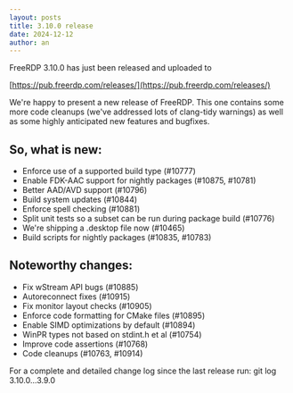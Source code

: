```yaml
---
layout: posts
title: 3.10.0 release
date: 2024-12-12
author: an
---
```


FreeRDP 3.10.0 has just been released and uploaded to

[https://pub.freerdp.com/releases/](https://pub.freerdp.com/releases/)

We're happy to present a new release of FreeRDP.
This one contains some more code cleanups (we've addressed lots of clang-tidy
warnings) as well as some highly anticipated new features and bugfixes.

## So, what is new:
 * Enforce use of a supported build type (#10777)
 * Enable FDK-AAC support for nightly packages (#10875, #10781)
 * Better AAD/AVD support (#10796)
 * Build system updates (#10844)
 * Enforce spell checking (#10881)
 * Split unit tests so a subset can be run during package build (#10776)
 * We're shipping a .desktop file now (#10465)
 * Build scripts for nightly packages (#10835, #10783)

## Noteworthy changes:
 * Fix wStream API bugs (#10885)
 * Autoreconnect fixes (#10915)
 * Fix monitor layout checks (#10905)
 * Enforce code formatting for CMake files (#10895)
 * Enable SIMD optimizations by default (#10894)
 * WinPR types not based on stdint.h et al (#10754)
 * Improve code assertions (#10768)
 * Code cleanups (#10763, #10914)

For a complete and detailed change log since the last release run:
git log 3.10.0...3.9.0
